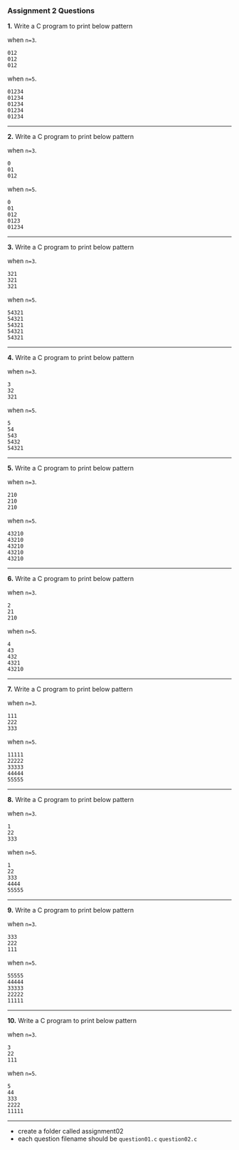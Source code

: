 ### Assignment 2 Questions

**1.** Write a C program to print below pattern

when `n=3`.
```
012
012
012
```

when `n=5`.
```
01234
01234
01234
01234
01234
```
---

**2.** Write a C program to print below pattern

when `n=3`.
```
0
01
012
```
when `n=5`.
```
0
01
012
0123
01234
```
---
**3.** Write a C program to print below pattern

when `n=3`.
```
321
321
321
```
when `n=5`.
```
54321
54321
54321
54321
54321
```

---
**4.** Write a C program to print below pattern

when `n=3`.
```
3
32
321
```
when `n=5`.
```
5
54
543
5432
54321
```
---
**5.** Write a C program to print below pattern

when `n=3`.
```
210
210
210
```
when `n=5`.
```
43210
43210
43210
43210
43210
```
---
**6.** Write a C program to print below pattern

when `n=3`.
```
2
21
210
```
when `n=5`.
```
4
43
432
4321
43210
```
---
**7.** Write a C program to print below pattern

when `n=3`.
```
111
222
333
```
when `n=5`.
```
11111
22222
33333
44444
55555
```
---
**8.** Write a C program to print below pattern

when `n=3`.
```
1
22
333
```
when `n=5`.
```
1
22
333
4444
55555
```
---
**9.** Write a C program to print below pattern

when `n=3`.
```
333
222
111
```
when `n=5`.
```
55555
44444
33333
22222
11111
```
---
**10.** Write a C program to print below pattern

when `n=3`.
```
3
22
111
```
when `n=5`.
```
5
44
333
2222
11111
```
---
* create a folder called assignment02
* each question filename should be `question01.c` `question02.c`